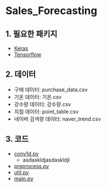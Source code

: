 # Sales_Forecasting
## 1. 필요한 패키지
- [Keras](https://keras.io/ko/)
- [Tensorflow](https://www.tensorflow.org/?hl=ko)
## 2. 데이터
- 구매 데이터: purchase_data.csv
- 기온 데이터: 기온.csv
- 강수량 데이터: 강수량.csv
- 지점 데이터: point_table.csv
- 네이버 검색량 데이터: naver_trend.csv
## 3. 코드
- [conv1d.py](https://github.com/donusKim/Sales_Forecasting/blob/master/conv1d.py)
   - asdaskldjasdaskldjl
- [preprocess.py](https://github.com/donusKim/Sales_Forecasting/blob/master/preprocess.py)
- [util.py](https://github.com/donusKim/Sales_Forecasting/blob/master/util.py)
- [main.py](https://github.com/donusKim/Sales_Forecasting/blob/master/main.py)

